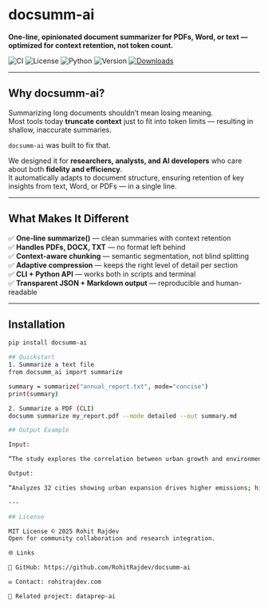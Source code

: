 # docsumm-ai  
**One-line, opinionated document summarizer for PDFs, Word, or text — optimized for context retention, not token count.**

![CI](https://github.com/RohitRajdev/docsumm-ai/actions/workflows/ci.yml/badge.svg)
![License](https://img.shields.io/badge/License-MIT-blue.svg)
![Python](https://img.shields.io/badge/python-3.9%20|%203.10%20|%203.11%20|%203.12-blue)
![Version](https://img.shields.io/badge/version-0.1.1-orange)
[![Downloads](https://static.pepy.tech/badge/docsumm-ai)](https://pepy.tech/project/docsumm-ai)

---

## Why docsumm-ai?

Summarizing long documents shouldn’t mean losing meaning.  
Most tools today **truncate context** just to fit into token limits — resulting in shallow, inaccurate summaries.

`docsumm-ai` was built to fix that.

We designed it for **researchers, analysts, and AI developers** who care about both **fidelity and efficiency**.  
It automatically adapts to document structure, ensuring retention of key insights from text, Word, or PDFs — in a single line.

---

## What Makes It Different

✅ **One-line summarize()** — clean summaries with context retention  
✅ **Handles PDFs, DOCX, TXT** — no format left behind  
✅ **Context-aware chunking** — semantic segmentation, not blind splitting  
✅ **Adaptive compression** — keeps the right level of detail per section  
✅ **CLI + Python API** — works both in scripts and terminal  
✅ **Transparent JSON + Markdown output** — reproducible and human-readable  

---

## Installation

```bash
pip install docsumm-ai

## Quickstart
1. Summarize a text file
from docsumm_ai import summarize

summary = summarize("annual_report.txt", mode="concise")
print(summary)

2. Summarize a PDF (CLI)
docsumm summarize my_report.pdf --mode detailed --out summary.md

## Output Example

Input:

“The study explores the correlation between urban growth and environmental impact across 32 global cities…”

Output:

“Analyzes 32 cities showing urban expansion drives higher emissions; highlights need for adaptive policies.”

---

## License

MIT License © 2025 Rohit Rajdev
Open for community collaboration and research integration.

🌐 Links

🔗 GitHub: https://github.com/RohitRajdev/docsumm-ai

✉️ Contact: rohitrajdev.com

🧠 Related project: dataprep-ai
